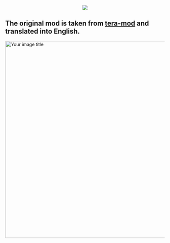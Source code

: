 <p align="center"><img src="https://github.com/war100ck/others/blob/master/terabooxlogo.svg"></p>

## The original mod is taken from [tera-mod](https://github.com/tera-mod/DPS-Monitor) and translated into English.

<img src="https://github.com/war100ck/TeraToolbox-and-old-modifications-only-for-client-version-92.03-92.04/blob/main/DPS-Monitor_EN/screenshot/0.png" alt="Your image title" width="620"/> 
